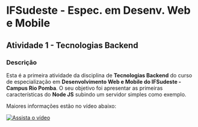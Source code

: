 # IFSudeste - Espec. em Desenv. Web e Mobile 
## Atividade 1 - Tecnologias Backend

### Descrição

Esta é a primeira atividade da disciplina de **Tecnologias Backend** do curso de especialização em **Desenvolvimento Web e Mobile do IFSudeste - Campus Rio Pomba**. O seu objetivo foi apresentar as primeiras características do **Node JS** subindo um servidor simples como exemplo.

Maiores informações estão no vídeo abaixo:

[![Assista o vídeo](http://img.youtube.com/vi/mstSeMCZAVA/0.jpg)](http://www.youtube.com/watch?v=mstSeMCZAVA "IFSudeste - Espec. Des. Web e Mobile - Tecnologias Backend - Atv 1.")